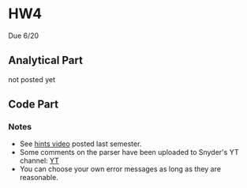 # HW4
Due 6/20


## Analytical  Part
not posted yet

## Code Part

### Notes
* See [hints video](https://www.youtube.com/watch?v=QUBUPId5WRQ&t=7s) posted last semester.
* Some comments on the parser have been uploaded to Snyder's YT channel: [YT](https://www.youtube.com/watch?v=Pc6Lz9MkWEU&t=14s) 
* You can choose your own error messages as long as they are reasonable.